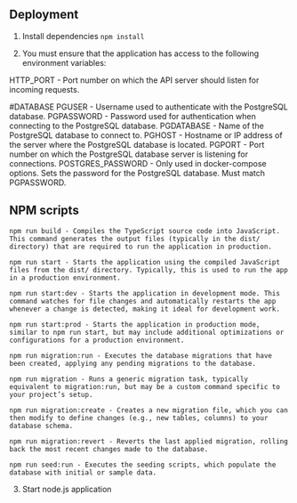 ## Deployment

1. Install dependencies `npm install`

2. You must ensure that the application has access to the following environment variables:

HTTP_PORT - Port number on which the API server should listen for incoming requests.

#DATABASE
PGUSER - Username used to authenticate with the PostgreSQL database.
PGPASSWORD - Password used for authentication when connecting to the PostgreSQL database.
PGDATABASE - Name of the PostgreSQL database to connect to.
PGHOST - Hostname or IP address of the server where the PostgreSQL database is located.
PGPORT - Port number on which the PostgreSQL database server is listening for connections.
POSTGRES_PASSWORD - Only used in docker-compose options. Sets the password for the PostgreSQL database. Must match PGPASSWORD.

## NPM scripts

    npm run build - Compiles the TypeScript source code into JavaScript. This command generates the output files (typically in the dist/ directory) that are required to run the application in production.

    npm run start - Starts the application using the compiled JavaScript files from the dist/ directory. Typically, this is used to run the app in a production environment.

    npm run start:dev - Starts the application in development mode. This command watches for file changes and automatically restarts the app whenever a change is detected, making it ideal for development work.

    npm run start:prod - Starts the application in production mode, similar to npm run start, but may include additional optimizations or configurations for a production environment.

    npm run migration:run - Executes the database migrations that have been created, applying any pending migrations to the database.

    npm run migration - Runs a generic migration task, typically equivalent to migration:run, but may be a custom command specific to your project’s setup.

    npm run migration:create - Creates a new migration file, which you can then modify to define changes (e.g., new tables, columns) to your database schema.

    npm run migration:revert - Reverts the last applied migration, rolling back the most recent changes made to the database.

    npm run seed:run - Executes the seeding scripts, which populate the database with initial or sample data.

3. Start node.js application

